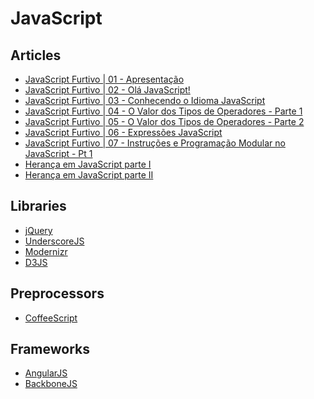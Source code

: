 JavaScript
==============================



Articles
------------------------------

* [JavaScript Furtivo | 01 - Apresentação](http://ericdouglas.github.io/2014/04/08/10-javascript-furtivo-apresentacao/)
* [JavaScript Furtivo | 02 - Olá JavaScript!](http://ericdouglas.github.io/2014/04/08/11-javascript-furtivo-ola-javascript/)
* [JavaScript Furtivo | 03 - Conhecendo o Idioma JavaScript](http://ericdouglas.github.io/2014/04/08/12-javascript-furtivo-conhecendo-o-idioma-javascript/)
* [JavaScript Furtivo | 04 - O Valor dos Tipos de Operadores - Parte 1](http://ericdouglas.github.io/2014/04/15/13-javascript-furtivo-o-valor-dos-tipos-de-operadores-parte-01/)
* [JavaScript Furtivo | 05 - O Valor dos Tipos de Operadores - Parte 2](http://ericdouglas.github.io/2014/04/19/14-javascript-furtivo-o-valor-dos-tipos-de-operadores-parte-02/)
* [JavaScript Furtivo | 06 - Expressões JavaScript](http://ericdouglas.github.io/2014/04/23/15-javascript-furtivo-expressoes-javascript/)
* [JavaScript Furtivo | 07 - Instruções e Programação Modular no JavaScript - Pt 1](http://ericdouglas.github.io/2014/10/05/instrucoes-e-programacao-modular-parte-1/)
* [Herança em JavaScript parte I](http://loopinfinito.com.br/2012/05/04/heranca-em-javascript-parte-1/)
* [Herança em JavaScript parte II](http://loopinfinito.com.br/2013/02/05/heranca-em-javascript-parte-2/)



Libraries
------------------------------

* [jQuery](http://jquery.com/)
* [UnderscoreJS](http://underscorejs.org/)
* [Modernizr](http://modernizr.com/)
* [D3JS](http://d3js.org/)



Preprocessors
----------

* [CoffeeScript](http://coffeescript.org/)



Frameworks
------------------------------

* [AngularJS](https://www.angularjs.org/)
* [BackboneJS](http://backbonejs.org/)
